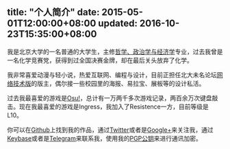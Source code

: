 title: "个人简介"
date: 2015-05-01T12:00:00+08:00
updated: 2016-10-23T15:35:00+08:00
---

我是北京大学的一名普通的大学生，主修[哲学、政治学与经济学](https://zh.wikipedia.org/zh-cn/%E5%93%B2%E5%AD%B8%E3%80%81%E6%94%BF%E6%B2%BB%E5%AD%B8%E5%8F%8A%E7%B6%93%E6%BF%9F%E5%AD%B8)专业，过去我曾是一名化学竞赛党，获得到过全国决赛金牌，却在最后关头放弃了化学。

我非常喜爱动漫与轻小说，热爱互联网、编程与设计，目前正担任北大未名论坛[网络技术版](http://www.bdwm.net/bbs/bbsdoc.php?board=Networking)的版主，偶尔接一些校园里的海报、易拉宝、展板等的设计私活。

过去我最喜爱的游戏是[Osu!](https://osu.ppy.sh/u/BlackGear)，总计有一万两千多次游戏记录，两百余万次键盘敲击。现在我最喜爱的游戏是Ingress，我加入了Resistence一方，目前等级是L10。

你可以在[Github](https://github.com/blackgear)上找到我的作品，通过[Twitter](https://twitter.com/atomhelix)或者是[Google+](https://plus.google.com/100525412413357066353/)来关注我，通过[Keybase](https://keybase.io/atomhelix)或者是[Telegram](https://telegram.me/atomhelix)来联系我，使用我的[PGP公钥](/about/pgp.asc)来进行通讯加密。

